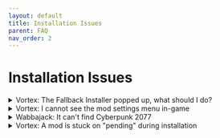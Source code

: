 ```yaml
---
layout: default
title: Installation Issues
parent: FAQ
nav_order: 2
---
```


# Installation Issues

<details>
<summary>Vortex: The Fallback Installer popped up, what should I do?</summary>

This usually means an extension isn't properly installed. Check that all Vortex extensions are up to date in the Extensions section.

</details>

<details>
<summary>Vortex: I cannot see the mod settings menu in-game</summary>

This is caused by REDmod autoconversion being enabled:

1. Go to Settings → V2077 Settings
2. Ensure "Automatically convert old-style 'archive' mods to REDmods on install" is OFF
3. Remove all mods (keep archives)
4. Reinstall the collection

</details>

<details>
<summary>Wabbajack: It can't find Cyberpunk 2077</summary>

Common causes:
- Wabbajack and the game are on different drives
- You haven't verified game files after cleaning
- Game hasn't been launched once through Steam/GOG/Epic

</details>

<details>
<summary>Vortex: A mod is stuck on "pending" during installation</summary>

Simply restart Vortex - it will continue where it left off.

</details>

